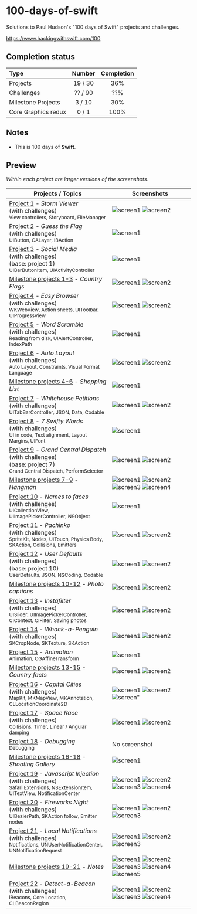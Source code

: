 # 100-days-of-swift

Solutions to Paul Hudson's "100 days of Swift" projects and challenges.

https://www.hackingwithswift.com/100

## Completion status

Type                | Number  | Completion
:---                |  :---:  |   :---:
Projects            |  19 / 30 | 36%
Challenges          | ?? / 90 | ??%
Milestone Projects  | 3 / 10 | 30%
Core Graphics redux |  0 / 1  | 100%

## Notes
- This is 100 days of **Swift**.

## Preview

*Within each project are larger versions of the screenshots.*

Projects / Topics                                                                                                                                                            | Screenshots
---                                                                                                                                                                          |---
[Project 1](Project1) - *Storm Viewer* <br/>(with challenges)                                         <br/><sub> View controllers, Storyboard, FileManager                               </sub> | ![screen1](Project1/screenshots/small/screen01.png) ![screen2](Project1/screenshots/small/screen02.png) |
[Project 2](Project2) - *Guess the Flag* <br/>(with challenges)                                         <br/><sub> UIButton, CALayer, IBAction                                             </sub> | ![screen1](Project2/screenshots/small/screen01.png) |
[Project 3](Project3) - *Social Media* <br/>(with challenges) <br/>(base: project 1)                      <br/><sub> UIBarButtonItem, UIActivityController                                   </sub> | ![screen1](Project3/screenshots/small/screen01.png) |
[Milestone projects 1-3](04-Milestone-Projects1-3) - *Country Flags*                                 <br/><sub>                                                                         </sub> | ![screen1](Milestone-Projects1-3/screenshots/small/screen01.png) ![screen2](04-Milestone-Projects1-3/screenshots/small/screen02.png) |
[Project 4](Project4) - *Easy Browser* <br/>(with challenges)                                         <br/><sub> WKWebView, Action sheets, UIToolbar, UIProgressView                     </sub> | ![screen1](Project4/screenshots/small/screen01.png) ![screen2](Project4/screenshots/small/screen02.png) |
[Project 5](Project5) - *Word Scramble* <br/>(with challenges)                                         <br/><sub> Reading from disk, UIAlertController, IndexPath                         </sub> | ![screen1](Project5/screenshots/small/screen01.png) |
[Project 6](Project6) - *Auto Layout* <br/>(with challenges)                                       <br/><sub> Auto Layout, Constraints, Visual Format Language                        </sub> | ![screen1](Project6/screenshots/small/screen01.png) ![screen2](Project6/screenshots/small/screen02.png) |
[Milestone projects 4-6](08-Milestone-Projects4-6) - *Shopping List*                                 <br/><sub>                                                                         </sub> | ![screen1](Milestone-Projects4-6/screenshots/small/screen01.png) |
[Project 7](Project7) - *Whitehouse Petitions* <br/>(with challenges)                                         <br/><sub> UITabBarController, JSON, Data, Codable                                 </sub> | ![screen1](Project7/screenshots/small/screen01.png) ![screen2](Project7/screenshots/small/screen02.png) |
[Project 8](Project8) - *7 Swifty Words* <br/>(with challenges)                                         <br/><sub> UI in code, Text alignment, Layout Margins, UIFont                      </sub> | ![screen1](Project8/screenshots/small/screen01.png) |
[Project 9](Project9) - *Grand Central Dispatch* <br/>(with challenges) <br/>(base: project 7)                                         <br/><sub> Grand Central Dispatch, PerformSelector                                 </sub> | ![screen1](Project9/screenshots/small/screen01.png) ![screen2](Project9/screenshots/small/screen02.png) |
[Milestone projects 7-9](Milestone-Projects7-9) - *Hangman*                                <br/><sub>                                                                         </sub> | ![screen1](Milestone-Projects7-9/screenshots/small/screen01.png) ![screen2](Milestone-Projects7-9/screenshots/small/screen02.png) ![screen3](12-Milestone-Projects7-9/screenshots/small/screen03.png) ![screen4](Milestone-Projects7-9/screenshots/small/screen04.png) |
[Project 10](Project10) - *Names to faces* <br/>(with challenges)                               <br/><sub> UICollectionView, UIImagePickerController, NSObject                     </sub> | ![screen1](Project10/screenshots/small/screen01.png) |
[Project 11](Project11) - *Pachinko*  <br/>(with challenges)                                      <br/><sub> SpriteKit, Nodes, UITouch, Physics Body, SKAction, Collisions, Emitters </sub> | ![screen1](Project11/screenshots/small/screen01.png) ![screen2](Project11/screenshots/small/screen02.png) |
[Project 12](Project12) - *User Defaults* <br/>(with challenges)  <br/>(base: project 10)                                   <br/><sub> UserDefaults, JSON, NSCoding, Codable                                            </sub> | ![screen1](Project12/screenshots/small/screen01.png) ![screen2](Project12/screenshots/small/screen02.png) |
[Milestone projects 10-12](Milestone-Projects10-12) - *Photo captions*                             <br/><sub>                                                                         </sub> | ![screen1](Milestone-Projects10-12/screenshots/small/screen01.png) ![screen2](Milestone-Projects10-12/screenshots/small/screen02.png) |
[Project 13](Project13) - *Instafilter* <br/>(with challenges)                                       <br/><sub> UISlider, UIImagePickerController, CIContext, CIFilter, Saving photos   </sub> | ![screen1](Project13/screenshots/small/screen01.png) ![screen2](Project13/screenshots/small/screen02.png) |
[Project 14](Project14) - *Whack-a-Penguin* <br/>(with challenges)                                       <br/><sub> SKCropNode, SKTexture, SKAction                                         </sub> | ![screen1](Project14/screenshots/small/screen01.png) ![screen2](Project14/screenshots/small/screen02.png) |
[Project 15](Project15) - *Animation*                                                         <br/><sub> Animation, CGAffineTransform                                            </sub> | ![screen1](Project15/screenshots/small/screen01.png) |
[Milestone projects 13-15](Milestone-Projects13n15) - *Country facts*                             <br/><sub>                                                                         </sub> | ![screen1](Milestone-Projects13n15/screenshots/small/screen01.png) ![screen2](Milestone-Projects13n15/screenshots/small/screen02.png) |
[Project 16](Project16) - *Capital Cities* <br/>(with challenges)                                       <br/><sub> MapKit, MKMapView, MKAnnotation, CLLocationCoordinate2D                  </sub> | ![screen1](Project16/screenshots/small/screen01.png) ![screen2](Project16/screenshots/small/screen02.png) ![screen"](Project16/screenshots/small/screen03.png) |
[Project 17](Project17) - *Space Race* <br/>(with challenges)                                       <br/><sub> Collisions, Timer, Linear / Angular damping                             </sub> | ![screen1](Project17/screenshots/small/screen01.png) ![screen2](Project17/screenshots/small/screen02.png) |
[Project 18](Project18) - *Debugging*                                                         <br/><sub> Debugging                                                               </sub> | No screenshot |
[Milestone projects 16-18](Milestone-16-18) - *Shooting Gallery*                             <br/><sub>                                                                         </sub> | ![screen1](Milestone-16-18/screenshots/small/screen01.png)|
[Project 19](Project19) - *Javascript Injection* <br/>(with challenges)                                       <br/><sub> Safari Extensions, NSExtensionItem, UITextView, NotificationCenter      </sub> | ![screen1](Project19/screenshots/small/screen01.png) ![screen2](Project19/screenshots/small/screen02.png) ![screen3](Project19/screenshots/small/screen03.png) ![screen4](Project19/screenshots/small/screen04.png) |
[Project 20](Project20) - *Fireworks Night* <br/>(with challenges)                                       <br/><sub> UIBezierPath, SKAction follow, Emitter nodes                          </sub> | ![screen1](Project20/screenshots/small/screen01.png) ![screen2](Project20/screenshots/small/screen02.png) ![screen3](Project20/screenshots/small/screen03.png) |
[Project 21](Project21) - *Local Notifications* <br/>(with challenges)                               <br/><sub> Notifications, UNUserNotificationCenter, UNNotificationRequest          </sub> | ![screen1](Project21/screenshots/small/screen01.png) ![screen2](Project21/screenshots/small/screen02.png) ![screen3](Project21/screenshots/small/screen03.png) |
[Milestone projects 19-21](Milestone19-21) - *Notes*                             <br/><sub>                                                                         </sub> | ![screen1](Milestone19-21/screenshots/small/screen01.png) ![screen2](Milestone19-21/screenshots/small/screen02.png) ![screen3](Milestone19-21/screenshots/small/screen03.png) ![screen4](Milestone19-21/screenshots/small/screen04.png) ![screen5](Milestone19-21/screenshots/small/screen05.png) |
[Project 22](Project22) - *Detect-a-Beacon* <br/>(with challenges)                                       <br/><sub> iBeacons, Core Location, CLBeaconRegion                                 </sub> | ![screen1](Project22/screenshots/small/screen01.png) ![screen2](Project22/screenshots/small/screen02.png) ![screen3](Project22/screenshots/small/screen03.png) ![screen4](Project22/screenshots/small/screen04.png) |
